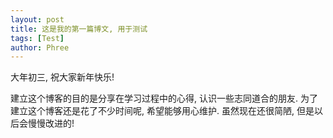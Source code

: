 ```yaml
---
layout: post
title: 这是我的第一篇博文, 用于测试
tags: [Test]
author: Phree
---
```

大年初三, 祝大家新年快乐!

建立这个博客的目的是分享在学习过程中的心得, 认识一些志同道合的朋友. 为了建立这个博客还是花了不少时间呢, 希望能够用心维护. 虽然现在还很简陋, 但是以后会慢慢改进的!
